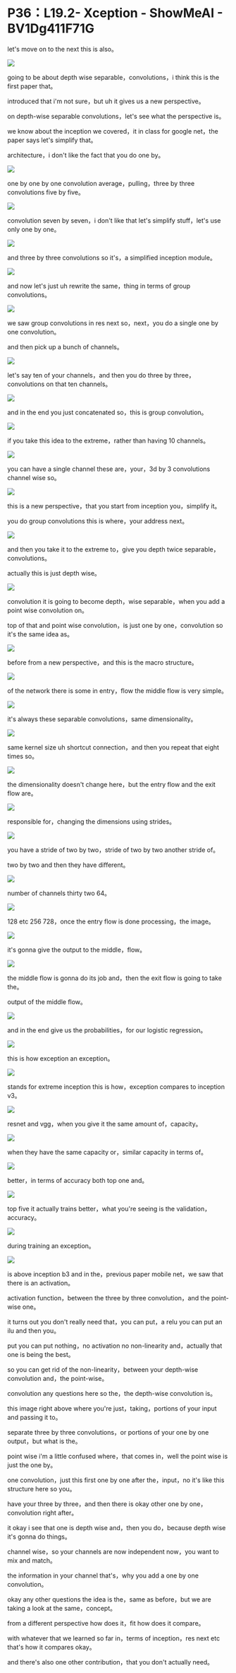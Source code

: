 # P36：L19.2- Xception - ShowMeAI - BV1Dg411F71G

let's move on to the next this is also。

![](img/415cf461e0f0094dc29dc2aeb8057216_1.png)

going to be about depth wise separable，convolutions，i think this is the first paper that。

introduced that i'm not sure，but uh it gives us a new perspective。

on depth-wise separable convolutions，let's see what the perspective is。

we know about the inception we covered，it in class for google net，the paper says let's simplify that。

architecture，i don't like the fact that you do one by。



![](img/415cf461e0f0094dc29dc2aeb8057216_3.png)

one by one by one convolution average，pulling，three by three convolutions five by five。



![](img/415cf461e0f0094dc29dc2aeb8057216_5.png)

convolution seven by seven，i don't like that let's simplify stuff，let's use only one by one。



![](img/415cf461e0f0094dc29dc2aeb8057216_7.png)

and three by three convolutions so it's，a simplified inception module。



![](img/415cf461e0f0094dc29dc2aeb8057216_9.png)

and now let's just uh rewrite the same，thing in terms of group convolutions。



![](img/415cf461e0f0094dc29dc2aeb8057216_11.png)

we saw group convolutions in res next so，next，you do a single one by one convolution。

and then pick up a bunch of channels。

![](img/415cf461e0f0094dc29dc2aeb8057216_13.png)

let's say ten of your channels，and then you do three by three，convolutions on that ten channels。



![](img/415cf461e0f0094dc29dc2aeb8057216_15.png)

and in the end you just concatenated so，this is group convolution。



![](img/415cf461e0f0094dc29dc2aeb8057216_17.png)

if you take this idea to the extreme，rather than having 10 channels。



![](img/415cf461e0f0094dc29dc2aeb8057216_19.png)

you can have a single channel these are，your，3d by 3 convolutions channel wise so。



![](img/415cf461e0f0094dc29dc2aeb8057216_21.png)

this is a new perspective，that you start from inception you，simplify it。

you do group convolutions this is where，your address next。



![](img/415cf461e0f0094dc29dc2aeb8057216_23.png)

and then you take it to the extreme to，give you depth twice separable，convolutions。

actually this is just depth wise。

![](img/415cf461e0f0094dc29dc2aeb8057216_25.png)

convolution it is going to become depth，wise separable，when you add a point wise convolution on。

top of that and point wise convolution，is just one by one，convolution so it's the same idea as。



![](img/415cf461e0f0094dc29dc2aeb8057216_27.png)

before from a new perspective，and this is the macro structure。



![](img/415cf461e0f0094dc29dc2aeb8057216_29.png)

of the network there is some in entry，flow the middle flow is very simple。



![](img/415cf461e0f0094dc29dc2aeb8057216_31.png)

it's always these separable convolutions，same dimensionality。



![](img/415cf461e0f0094dc29dc2aeb8057216_33.png)

same kernel size uh shortcut connection，and then you repeat that eight times so。



![](img/415cf461e0f0094dc29dc2aeb8057216_35.png)

the dimensionality doesn't change here，but the entry flow and the exit flow are。



![](img/415cf461e0f0094dc29dc2aeb8057216_37.png)

responsible for，changing the dimensions using strides。



![](img/415cf461e0f0094dc29dc2aeb8057216_39.png)

you have a stride of two by two，stride of two by two another stride of。

two by two and then they have different。

![](img/415cf461e0f0094dc29dc2aeb8057216_41.png)

number of channels thirty two 64。

![](img/415cf461e0f0094dc29dc2aeb8057216_43.png)

128 etc 256 728，once the entry flow is done processing，the image。



![](img/415cf461e0f0094dc29dc2aeb8057216_45.png)

it's gonna give the output to the middle，flow。

![](img/415cf461e0f0094dc29dc2aeb8057216_47.png)

the middle flow is gonna do its job and，then the exit flow is going to take the。

output of the middle flow。

![](img/415cf461e0f0094dc29dc2aeb8057216_49.png)

and in the end give us the probabilities，for our logistic regression。



![](img/415cf461e0f0094dc29dc2aeb8057216_51.png)

this is how exception an exception。

![](img/415cf461e0f0094dc29dc2aeb8057216_53.png)

stands for extreme inception this is how，exception compares to inception v3。



![](img/415cf461e0f0094dc29dc2aeb8057216_55.png)

resnet and vgg，when you give it the same amount of，capacity。



![](img/415cf461e0f0094dc29dc2aeb8057216_57.png)

when they have the same capacity or，similar capacity in terms of。



![](img/415cf461e0f0094dc29dc2aeb8057216_59.png)

better，in terms of accuracy both top one and。

![](img/415cf461e0f0094dc29dc2aeb8057216_61.png)

top five it actually trains better，what you're seeing is the validation，accuracy。



![](img/415cf461e0f0094dc29dc2aeb8057216_63.png)

during training an exception。

![](img/415cf461e0f0094dc29dc2aeb8057216_65.png)

is above inception b3 and in the，previous paper mobile net，we saw that there is an activation。

activation function，between the three by three convolution，and the point-wise one。

it turns out you don't really need that，you can put，a relu you can put an ilu and then you。

put you can put nothing，no activation no non-linearity and，actually that one is being the best。

so you can get rid of the non-linearity，between your depth-wise convolution and，the point-wise。

convolution any questions here so the，the depth-wise convolution is。

this image right above where you're just，taking，portions of your input and passing it to。

separate three by three convolutions，or portions of your one by one output，but what is the。

point wise i'm a little confused where，that comes in，well the point wise is just the one by。

one convolution，just this first one by one after the，input，no it's like this structure here so you。

have your three by three，and then there is okay other one by one，convolution right after。

it okay i see that one is depth wise and，then you do，because depth wise it's gonna do things。

channel wise，so your channels are now independent now，you want to mix and match。

the information in your channel that's，why you add a one by one convolution。

okay any other questions the idea is the，same as before，but we are taking a look at the same，concept。

from a different perspective how does it，fit how does it compare。

with whatever that we learned so far in，terms of inception，res next etc that's how it compares okay。

and there's also one other contribution，that you don't actually need。


